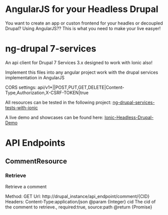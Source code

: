 # AngularJS for your Headless Drupal 

You want to create an app or custon frontend for your headles or decoupled Drupal? Using AngularJS??
This is what you need to make your live easyer!

# ng-drupal 7-services
An api client for Drupal 7 Services 3.x designed to work with Ionic also!

Implement this files into any angular project work with the drupal services implementation in AngularJS

CORS settings:
api/v1*|<mirror>|POST,PUT,GET,DELETE|Content-Type,Authorization,X-CSRF-TOKEN|true

All resources can be tested in the following project: [ng-drupal-services-tests-with-ionic](https://github.com/BioPhoton/ng-drupal-services-tests-with-ionic)

A live demo and showcases can be found here: [Ionic-Headless-Drupal-Demo](https://github.com/BioPhoton/Ionic-Drupal-Client-Demo)


# API Endpoints

## CommentResource

### Retrieve

Retrieve a comment

Method: GET 
Url: http://drupal_instance/api_endpoint/comment/{CID}
Headers: Content-Type:application/json
@param {Integer} cid The cid of the comment to retrieve., required:true, source:path
@return 	{Promise}
